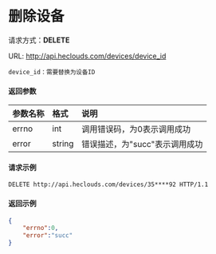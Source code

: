 # 删除设备
请求方式：**DELETE**

URL: http://api.heclouds.com/devices/device_id

    device_id：需要替换为设备ID

#### 返回参数
参数名称 | 格式 | 说明
:- | :- | :- 
errno | int | 调用错误码，为0表示调用成功
error | string | 错误描述，为"succ"表示调用成功


#### 请求示例
```text
DELETE http://api.heclouds.com/devices/35****92 HTTP/1.1
```

#### 返回示例
```json
{
    "errno":0,
    "error":"succ"
}
```
